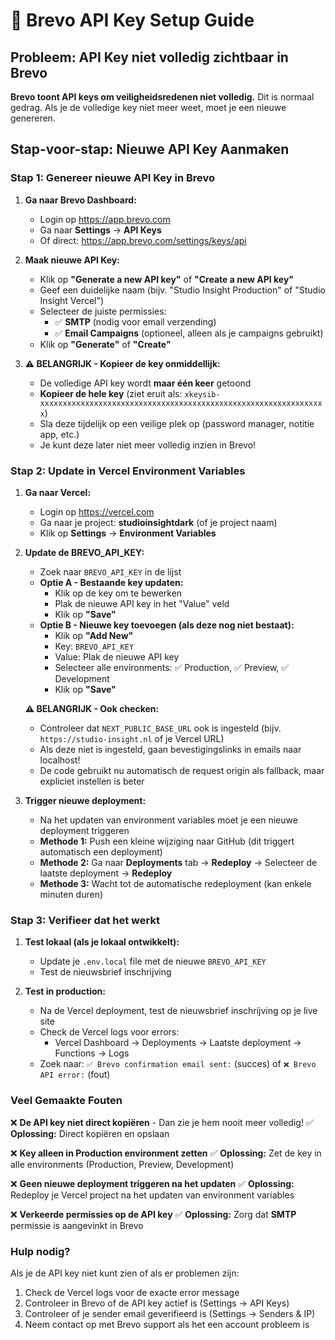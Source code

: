 # 🔑 Brevo API Key Setup Guide

## Probleem: API Key niet volledig zichtbaar in Brevo

**Brevo toont API keys om veiligheidsredenen niet volledig.** Dit is normaal gedrag. Als je de volledige key niet meer weet, moet je een nieuwe genereren.

## Stap-voor-stap: Nieuwe API Key Aanmaken

### Stap 1: Genereer nieuwe API Key in Brevo

1. **Ga naar Brevo Dashboard:**
   - Login op https://app.brevo.com
   - Ga naar **Settings** → **API Keys**
   - Of direct: https://app.brevo.com/settings/keys/api

2. **Maak nieuwe API Key:**
   - Klik op **"Generate a new API key"** of **"Create a new API key"**
   - Geef een duidelijke naam (bijv. "Studio Insight Production" of "Studio Insight Vercel")
   - Selecteer de juiste permissies:
     - ✅ **SMTP** (nodig voor email verzending)
     - ✅ **Email Campaigns** (optioneel, alleen als je campaigns gebruikt)
   - Klik op **"Generate"** of **"Create"**

3. **⚠️ BELANGRIJK - Kopieer de key onmiddellijk:**
   - De volledige API key wordt **maar één keer** getoond
   - **Kopieer de hele key** (ziet eruit als: `xkeysib-xxxxxxxxxxxxxxxxxxxxxxxxxxxxxxxxxxxxxxxxxxxxxxxxxxxxxxxxxxxxxxxx`)
   - Sla deze tijdelijk op een veilige plek op (password manager, notitie app, etc.)
   - Je kunt deze later niet meer volledig inzien in Brevo!

### Stap 2: Update in Vercel Environment Variables

1. **Ga naar Vercel:**
   - Login op https://vercel.com
   - Ga naar je project: **studioinsightdark** (of je project naam)
   - Klik op **Settings** → **Environment Variables**

2. **Update de BREVO_API_KEY:**
   - Zoek naar `BREVO_API_KEY` in de lijst
   - **Optie A - Bestaande key updaten:**
     - Klik op de key om te bewerken
     - Plak de nieuwe API key in het "Value" veld
     - Klik op **"Save"**
   - **Optie B - Nieuwe key toevoegen (als deze nog niet bestaat):**
     - Klik op **"Add New"**
     - Key: `BREVO_API_KEY`
     - Value: Plak de nieuwe API key
     - Selecteer alle environments: ✅ Production, ✅ Preview, ✅ Development
     - Klik op **"Save"**
   
   **⚠️ BELANGRIJK - Ook checken:**
   - Controleer dat `NEXT_PUBLIC_BASE_URL` ook is ingesteld (bijv. `https://studio-insight.nl` of je Vercel URL)
   - Als deze niet is ingesteld, gaan bevestigingslinks in emails naar localhost!
   - De code gebruikt nu automatisch de request origin als fallback, maar expliciet instellen is beter

3. **Trigger nieuwe deployment:**
   - Na het updaten van environment variables moet je een nieuwe deployment triggeren
   - **Methode 1:** Push een kleine wijziging naar GitHub (dit triggert automatisch een deployment)
   - **Methode 2:** Ga naar **Deployments** tab → **Redeploy** → Selecteer de laatste deployment → **Redeploy**
   - **Methode 3:** Wacht tot de automatische redeployment (kan enkele minuten duren)

### Stap 3: Verifieer dat het werkt

1. **Test lokaal (als je lokaal ontwikkelt):**
   - Update je `.env.local` file met de nieuwe `BREVO_API_KEY`
   - Test de nieuwsbrief inschrijving

2. **Test in production:**
   - Na de Vercel deployment, test de nieuwsbrief inschrijving op je live site
   - Check de Vercel logs voor errors:
     - Vercel Dashboard → Deployments → Laatste deployment → Functions → Logs
   - Zoek naar: `✅ Brevo confirmation email sent:` (succes) of `❌ Brevo API error:` (fout)

### Veel Gemaakte Fouten

❌ **De API key niet direct kopiëren** - Dan zie je hem nooit meer volledig!
✅ **Oplossing:** Direct kopiëren en opslaan

❌ **Key alleen in Production environment zetten**
✅ **Oplossing:** Zet de key in alle environments (Production, Preview, Development)

❌ **Geen nieuwe deployment triggeren na het updaten**
✅ **Oplossing:** Redeploy je Vercel project na het updaten van environment variables

❌ **Verkeerde permissies op de API key**
✅ **Oplossing:** Zorg dat **SMTP** permissie is aangevinkt in Brevo

### Hulp nodig?

Als je de API key niet kunt zien of als er problemen zijn:
1. Check de Vercel logs voor de exacte error message
2. Controleer in Brevo of de API key actief is (Settings → API Keys)
3. Controleer of je sender email geverifieerd is (Settings → Senders & IP)
4. Neem contact op met Brevo support als het een account probleem is


